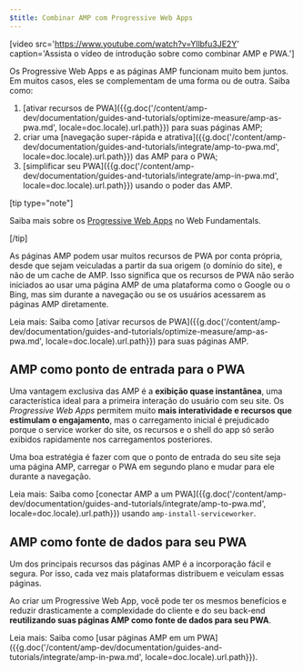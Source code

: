 ```yaml
---
$title: Combinar AMP com Progressive Web Apps
---
```


[video src='https://www.youtube.com/watch?v=Yllbfu3JE2Y' caption='Assista o vídeo de introdução sobre como combinar AMP e PWA.']

Os Progressive Web Apps e as páginas AMP funcionam muito bem juntos. Em muitos casos, eles se complementam de uma forma ou de outra. Saiba como:

1. [ativar recursos de PWA]({{g.doc('/content/amp-dev/documentation/guides-and-tutorials/optimize-measure/amp-as-pwa.md', locale=doc.locale).url.path}}) para suas páginas AMP;
2. criar uma [navegação super-rápida e atrativa]({{g.doc('/content/amp-dev/documentation/guides-and-tutorials/integrate/amp-to-pwa.md', locale=doc.locale).url.path}}) das AMP para o PWA;
3. [simplificar seu PWA]({{g.doc('/content/amp-dev/documentation/guides-and-tutorials/integrate/amp-in-pwa.md', locale=doc.locale).url.path}}) usando o poder das AMP.

[tip type="note"]

Saiba mais sobre os [Progressive Web Apps](https://developers.google.com/web/progressive-web-apps/) no Web Fundamentals.

[/tip]

As páginas AMP podem usar muitos recursos de PWA por conta própria, desde que sejam veiculadas a partir da sua origem (o domínio do site), e não de um cache de AMP. Isso significa que os recursos de PWA não serão iniciados ao usar uma página AMP de uma plataforma como o Google ou o Bing, mas sim durante a navegação ou se os usuários acessarem as páginas AMP diretamente.

Leia mais: Saiba como [ativar recursos de PWA]({{g.doc('/content/amp-dev/documentation/guides-and-tutorials/optimize-measure/amp-as-pwa.md', locale=doc.locale).url.path}}) para suas páginas AMP.

## AMP como ponto de entrada para o PWA

Uma vantagem exclusiva das AMP é a **exibição quase instantânea**, uma característica ideal para a primeira interação do usuário com seu site. Os *Progressive Web Apps* permitem muito **mais interatividade e recursos que estimulam o engajamento**, mas o carregamento inicial é prejudicado porque o service worker do site, os recursos e o shell do app só serão exibidos rapidamente nos carregamentos posteriores.

Uma boa estratégia é fazer com que o ponto de entrada do seu site seja uma página AMP, carregar o PWA em segundo plano e mudar para ele durante a navegação.

Leia mais: Saiba como [conectar AMP a um PWA]({{g.doc('/content/amp-dev/documentation/guides-and-tutorials/integrate/amp-to-pwa.md', locale=doc.locale).url.path}}) usando `amp-install-serviceworker`.

## AMP como fonte de dados para seu PWA

Um dos principais recursos das páginas AMP é a incorporação fácil e segura. Por isso, cada vez mais plataformas distribuem e veiculam essas páginas.

Ao criar um Progressive Web App, você pode ter os mesmos benefícios e reduzir drasticamente a complexidade do cliente e do seu back-end **reutilizando suas páginas AMP como fonte de dados para seu PWA**.

Leia mais: Saiba como [usar páginas AMP em um PWA]({{g.doc('/content/amp-dev/documentation/guides-and-tutorials/integrate/amp-in-pwa.md', locale=doc.locale).url.path}}).

